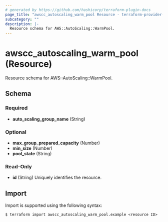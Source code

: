```yaml
---
# generated by https://github.com/hashicorp/terraform-plugin-docs
page_title: "awscc_autoscaling_warm_pool Resource - terraform-provider-awscc"
subcategory: ""
description: |-
  Resource schema for AWS::AutoScaling::WarmPool.
---
```


# awscc_autoscaling_warm_pool (Resource)

Resource schema for AWS::AutoScaling::WarmPool.



<!-- schema generated by tfplugindocs -->
## Schema

### Required

- **auto_scaling_group_name** (String)

### Optional

- **max_group_prepared_capacity** (Number)
- **min_size** (Number)
- **pool_state** (String)

### Read-Only

- **id** (String) Uniquely identifies the resource.

## Import

Import is supported using the following syntax:

```shell
$ terraform import awscc_autoscaling_warm_pool.example <resource ID>
```
